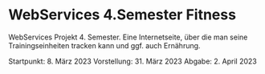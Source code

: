 # WebServices 4.Semester Fitness
WebServices Projekt 4. Semester. Eine Internetseite, über die man seine Trainingseinheiten tracken kann und ggf. auch Ernährung.

Startpunkt:   8. März 2023
Vorstellung:  31. März 2023
Abgabe:       2. April 2023

